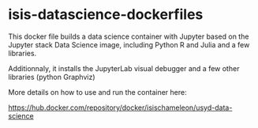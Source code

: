 # isis-datascience-dockerfiles

This docker file builds a data science container with Jupyter based on the Jupyter stack Data Science image, including Python R and Julia and a few libraries.

Additionnaly, it installs the JupyterLab visual debugger and a few other libraries (python Graphviz)

More details on how to use and run the container here:

https://hub.docker.com/repository/docker/isischameleon/usyd-data-science